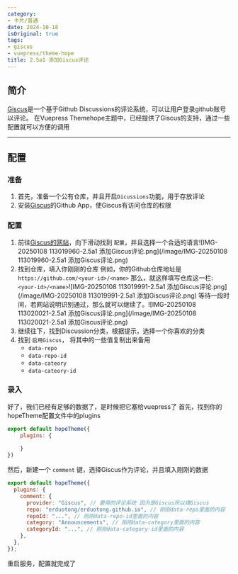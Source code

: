```yaml
---
category:
- 卡片/普通
date: 2024-10-18
isOriginal: true
tags:
- giscus
- vuepress/theme-hope
title: 2.5a1 添加Giscus评论
---
```

## 简介
[Giscus](https://giscus.app/zh-CN)是一个基于Github Discussions的评论系统，可以让用户登录github账号以评论。
在Vuepress Themehope主题中，已经提供了Giscus的支持，通过一些配置就可以方便的调用

---

## 配置
### 准备
1. 首先，准备一个公有仓库，并且开启`Dicussions`功能，用于存放评论
2. 安装[Giscus](https://github.com/apps/giscus)的Github App，使Giscus有访问仓库的权限
### 配置
1.  前往[Giscus的网站](https://giscus.app/zh-CN)，向下滑动找到 `配置`，并且选择一个合适的语言![IMG-20250108 113019960-2.5a1 添加Giscus评论.png](/image/IMG-20250108 113019960-2.5a1 添加Giscus评论.png)
2. 找到仓库，填入你刚刚的仓库
   例如，你的Github仓库地址是 `https://github.com/<your-id>/<name>`
   那么，就这样填写仓库这一栏: 
   `<your-id>/<name>`![IMG-20250108 113019991-2.5a1 添加Giscus评论.png](/image/IMG-20250108 113019991-2.5a1 添加Giscus评论.png)
   等待一段时间，若网站说明识别通过，那么就可以继续了。![IMG-20250108 113020021-2.5a1 添加Giscus评论.png](/image/IMG-20250108 113020021-2.5a1 添加Giscus评论.png)
3. 继续往下，找到Discussion分类，根据提示，选择一个你喜欢的分类
4. 找到 `启用Giscus`， 将其中的一些值复制出来备用
    -  `data-repo`
    -  `data-repo-id`
    -  `data-cateory`
    -  `data-cateory-id`
### 录入
好了，我们已经有足够的数据了，是时候把它塞给vuepress了
首先，找到你的hopeTheme配置文件中的plugins
   ```javascript
export default hopeTheme({
    plugins: {
    
    }
})
```

   然后，新建一个 `comment` 键，选择Giscus作为评论，并且填入刚刚的数据
```javascript
export default hopeTheme({
  plugins: {
    comment: {
      provider: "Giscus", // 要用的评论系统 因为是Giscus所以填Giscus
      repo: "erduotong/erduotong.github.io", // 刚刚data-repo里面的内容
      repoId: "...", // 刚刚data-repo-id里面的内容
      category: "Announcements", // 刚刚data-category里面的内容
      categoryId: "...", // 刚刚data-category-id里面的内容
    },
  },
});
```

重启服务，配置就完成了